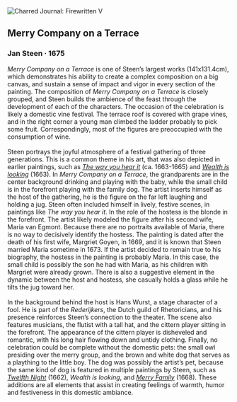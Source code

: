 <div class="artwork-of-the-day">
  <div class="container">
    <div class="img-wrapper">
      <img
        src="https://uploads3.wikiart.org/images/jan-steen/merry-company-on-a-terrace-1675.jpg!Large.jpg"
        alt="Charred Journal: Firewritten V" />
    </div>
    <div class="artwork-detail">
      <div class="artwork-origin"> 
        <h2 class="artwork-name">Merry Company on a Terrace</h2>
        <h3 class="artist">
          Jan Steen
                    ·  1675
        </h3>
      </div>
      <p class="description">
        <span class="artwork-description-text ng-binding" ng-bind-html="viewModel.ArtworkOfTheDay.Description | unsafe"><i>Merry Company on a Terrace</i> is one of Steen’s largest works (141x131.4cm), which demonstrates his ability to create a complex composition on a big canvas, and sustain a sense of impact and vigor in every section of the painting. The composition of <i>Merry Company on a Terrace</i> is closely grouped, and Steen builds the ambience of the feast through the development of each of the characters. The occasion of the celebration is likely a domestic vine festival. The terrace roof is covered with grape vines, and in the right corner a young man climbed the ladder probably to pick some fruit. Correspondingly, most of the figures are preoccupied with the consumption of wine.<br><br>Steen portrays the joyful atmosphere of a festival gathering of three generations. This is a common theme in his art, that was also depicted in earlier paintings, such as <a target="_blank" href="https://www.wikiart.org/en/jan-steen/the-way-you-hear-it-1665"><i>The way you hear it</i></a> (ca. 1663-1665) and <a target="_blank" href="https://www.wikiart.org/en/jan-steen/wealth-is-looking-1663"><i>Wealth is looking</i></a> (1663). In <i>Merry Company on a Terrace</i>, the grandparents are in the center background drinking and playing with the baby, while the small child is in the forefront playing with the family dog. The artist inserts himself as the host of the gathering, he is the figure on the far left laughing and holding a jug. Steen often included himself in lively, festive scenes, in paintings like <i>The way you hear it</i>. In the role of the hostess is the blonde in the forefront. The artist likely modeled the figure after his second wife, Maria van Egmont. Because there are no portraits available of Maria, there is no way to decisively identify the hostess. The painting is dated after the death of his first wife, Margriet Goyen, in 1669, and it is known that Steen married Maria sometime in 1673. If the artist decided to remain true to his biography, the hostess in the painting is probably Maria. In this case, the small child is possibly the son he had with Maria, as his children with Margriet were already grown. There is also a suggestive element in the dynamic between the host and hostess, she casually holds a glass while he tilts the jug toward her.<br><br>In the background behind the host is Hans Wurst, a stage character of a fool. He is part of the <i>Rederijkers</i>, the Dutch guild of Rhetoricians, and his presence reinforces Steen’s connection to the theater. The scene also features musicians, the flutist with a tall hat, and the cittern player sitting in the forefront. The appearance of the cittern player is disheveled and romantic, with his long hair flowing down and untidy clothing. Finally, no celebration could be complete without the domestic pets: the small owl presiding over the merry group, and the brown and white dog that serves as a plaything to the little boy. The dog was possibly the artist’s pet, because the same kind of dog is featured in multiple paintings by Steen, such as <a target="_blank" href="https://www.wikiart.org/en/jan-steen/twelfth-night-1662"><i>Twelfth Night</i></a> (1662), <i>Wealth is looking</i>, and <a target="_blank" href="https://www.wikiart.org/en/jan-steen/merry-family-1668"><i>Merry Family</i></a> (1668). These additions are all elements that assist in creating feelings of warmth, humor and festiveness in this domestic ambiance.</span>
                        <div class="text-shadow-container" ng-show="showShadow" style=""></div>
      </p>
    </div>
  </div>

</div>
